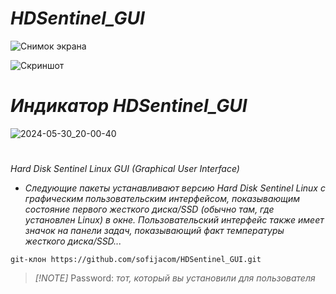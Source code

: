 # _HDSentinel_GUI_

![Снимок экрана](https://github.com/sofijacom/HDSentinel_GUI/assets/107557749/3fdcd971-8de6-4a9a-9978-279ad0a4eb6d)

![Скриншот](https://github.com/sofijacom/HDSentinel_GUI/assets/107557749/f2807a8b-4973-4790-8ed2-d93fd0f18517)


# _Индикатор HDSentinel_GUI_

![2024-05-30_20-00-40](https://github.com/sofijacom/HDSentinel_GUI/assets/107557749/40ea07f6-f9ea-40da-b458-6e4f48a27440)

#

_Hard Disk Sentinel Linux GUI (Graphical User Interface)_
 
- _Следующие пакеты устанавливают версию Hard Disk Sentinel Linux с графическим пользовательским интерфейсом, показывающим состояние первого жесткого диска/SSD (обычно там, где установлен Linux) в окне. Пользовательский интерфейс также имеет значок на панели задач, показывающий факт температуры жесткого диска/SSD..._

```
git-клон https://github.com/sofijacom/HDSentinel_GUI.git
```

> _[!NOTE]_
> Password: _тот, который вы установили для пользователя_  
